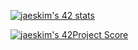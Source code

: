 [![jaeskim's 42 stats](https://badge42.herokuapp.com/api/stats/heryu)](https://github.com/JaeSeoKim/badge42)

[![jaeskim's 42Project Score](https://badge42.herokuapp.com/api/project/heryu/Libft)](https://github.com/JaeSeoKim/badge42)
